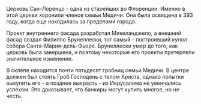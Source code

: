 Церковь Сан-Лоренцо - одна из старейших во Флоренции. Именно в этой церкви хоронили членов семьи Медичи. Она была освящена в 393 году, когда еще находилась за пределами города.

Проект внутреннего фасада разработал Микеланджело, а внешний фасад создал Филиппо Брунеллески, тот самый - построивший купол собора Санта-Мария-дель-Фьоре. Брунеллески умер до того, как церковь была завершена, и поэтому некоторые его проекты претерпели значительное изменение.

В склепе находится почти пятьдесят гробниц семьи Медичи. В центре должен был стоять Гроб Господень с телом Христа, однако попытки выкупить его - а позднее выкрасть - из Иерусалима не увенчались успехом. Это доказывает, что банкиры могут купить многое, но не честь.